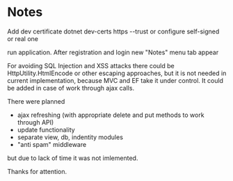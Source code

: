 # Notes

Add dev certificate 
dotnet dev-certs https --trust
or configure self-signed or real one

run application.
After registration and login new "Notes" menu tab appear

For avoiding SQL Injection and XSS attacks there could be HttpUtility.HtmlEncode or other escaping approaches, but it is not needed in current implementation,
because MVC and EF take it under control. It could be added in case of work through ajax calls.

There were planned 
- ajax refreshing (with appropriate delete and put methods to work through API)
- update functionality
- separate view, db, indentity modules
- "anti spam" middleware

but due to lack of time it was not imlemented.

Thanks for attention.